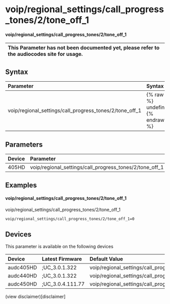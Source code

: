 ﻿---
description: voip/regional_settings/call_progress_tones/2/tone_off_1
search: false
---

# voip/regional_settings/call_progress_tones/2/tone_off_1

#### voip/regional_settings/call_progress_tones/2/tone_off_1


| This Parameter has not been documented yet, please refer to the audiocodes site for usage.  |
| :--- |

## Syntax
| Parameter | Syntax |
| :--- | :--- |
|voip/regional_settings/call_progress_tones/2/tone_off_1 | {% raw %} undefined {% endraw %} |

## Parameters
|Device|Parameter|value|Description|
|:---|:---|:---|:---|
| 405HD | voip/regional_settings/call_progress_tones/2/tone_off_1 |  |  |

## Examples
#### voip/regional_settings/call_progress_tones/2/tone_off_1

voip/regional_settings/call_progress_tones/2/tone_off_1

```
voip/regional_settings/call_progress_tones/2/tone_off_1=0
```

## Devices
This parameter is available on the following devices

| Device | Latest Firmware | Default Value |
|:---|:---|:---|
| audc405HD | ;UC_3.0.1.322 | voip/regional_settings/call_progress_tones/2/tone_off_1=0 
| audc440HD | ;UC_3.0.1.322 | voip/regional_settings/call_progress_tones/2/tone_off_1=0 
| audc450HD | ;UC_3.0.4.111.77 | voip/regional_settings/call_progress_tones/2/tone_off_1=0 

(view disclaimer)[disclaimer]
